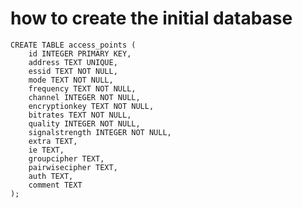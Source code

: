how to create the initial database
==================================

	CREATE TABLE access_points (
		id INTEGER PRIMARY KEY,
		address TEXT UNIQUE,
		essid TEXT NOT NULL,
		mode TEXT NOT NULL,
		frequency TEXT NOT NULL,
		channel INTEGER NOT NULL,
		encryptionkey TEXT NOT NULL,
		bitrates TEXT NOT NULL,
		quality INTEGER NOT NULL,
		signalstrength INTEGER NOT NULL,
		extra TEXT,
		ie TEXT,
		groupcipher TEXT,
		pairwisecipher TEXT,
		auth TEXT,
		comment TEXT
	);
